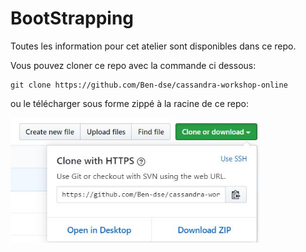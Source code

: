 # BootStrapping


Toutes les information pour cet atelier sont disponibles dans ce repo.

Vous pouvez cloner ce repo avec la commande ci dessous:

```
git clone https://github.com/Ben-dse/cassandra-workshop-online
```

ou le télécharger sous forme zippé à la racine de ce repo:

<img src="https://raw.githubusercontent.com/Ben-dse/cassandra-workshop-online/master/images/img2.JPG" height="200"/>
